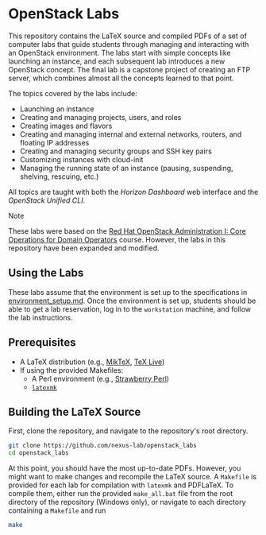 # OpenStack Labs

This repository contains the LaTeX source and compiled PDFs of a set of computer labs that guide students through managing and interacting with an OpenStack environment. The labs start with simple concepts like launching an instance, and each subsequent lab introduces a new OpenStack concept. The final lab is a capstone project of creating an FTP server, which combines almost all the concepts learned to that point.

The topics covered by the labs include:

- Launching an instance
- Creating and managing projects, users, and roles
- Creating images and flavors
- Creating and managing internal and external networks, routers, and floating IP addresses
- Creating and managing security groups and SSH key pairs
- Customizing instances with cloud-init
- Managing the running state of an instance (pausing, suspending, shelving, rescuing, etc.)

All topics are taught with both the *Horizon Dashboard* web interface and the *OpenStack Unified CLI*.

> [!NOTE]
> These labs were based on the [Red Hat OpenStack Administration I: Core Operations for Domain Operators](https://www.redhat.com/en/services/training/cl110-red-hat-openstack-administration-i) course. However, the labs in this repository have been expanded and modified.

## Using the Labs

These labs assume that the environment is set up to the specifications in [environment_setup.md](environment_setup.md). Once the environment is set up, students should be able to get a lab reservation, log in to the `workstation` machine, and follow the lab instructions.

## Prerequisites

- A LaTeX distribution (e.g., [MikTeX](https://miktex.org), [TeX Live](https://www.tug.org/texlive/))
- If using the provided Makefiles:
  - A Perl environment (e.g., [Strawberry Perl](https://strawberryperl.com))
  - [`latexmk`](https://mgeier.github.io/latexmk.html)

## Building the LaTeX Source

First, clone the repository, and navigate to the repository's root directory.

```bash
git clone https://github.com/nexus-lab/openstack_labs
cd openstack_labs
```

At this point, you should have the most up-to-date PDFs. However, you might want to make changes and recompile the LaTeX source. A `Makefile` is provided for each lab for compilation with `latexmk` and PDFLaTeX. To compile them, either run the provided `make_all.bat` file from the root directory of the repository (Windows only), or navigate to each directory containing a `Makefile` and run

```bash
make
```
